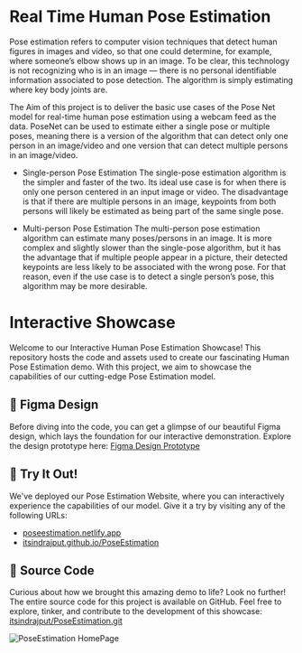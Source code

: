 # Real Time Human Pose Estimation
Pose estimation refers to computer vision techniques that detect human figures in images and video, so that one could determine, for example, where someone’s elbow shows up in an image. To be clear, this technology is not recognizing who is in an image — there is no personal identifiable information associated to pose detection. The algorithm is simply estimating where key body joints are.

The Aim of this project is to deliver the basic use cases of the Pose Net model for real-time human pose estimation using a webcam feed as the data. PoseNet can be used to estimate either a single pose or multiple poses, meaning there is a version of the algorithm that can detect only one person in an image/video and one version that can detect multiple persons in an image/video. 

- Single-person Pose Estimation
The single-pose estimation algorithm is the simpler and faster of the two. Its ideal use case is for when there is only one person centered in an input image or video. The disadvantage is that if there are multiple persons in an image, keypoints from both persons will likely be estimated as being part of the same single pose.

- Multi-person Pose Estimation
The multi-person pose estimation algorithm can estimate many poses/persons in an image. It is more complex and slightly slower than the single-pose algorithm, but it has the advantage that if multiple people appear in a picture, their detected keypoints are less likely to be associated with the wrong pose. For that reason, even if the use case is to detect a single person’s pose, this algorithm may be more desirable.

# Interactive Showcase
Welcome to our Interactive Human Pose Estimation Showcase! This repository hosts the code and assets used to create our fascinating Human Pose Estimation demo. With this project, we aim to showcase the capabilities of our cutting-edge Pose Estimation model.

## 🎨 Figma Design

Before diving into the code, you can get a glimpse of our beautiful Figma design, which lays the foundation for our interactive demonstration. Explore the design prototype here: 
[Figma Design Prototype](https://www.figma.com/proto/IwBTcGW9T4qGUhQMAbepp8/Human-Pose-Estimation?node-id=210%3A67&scaling=contain&page-id=0%3A1)

## 🚀 Try It Out!

We've deployed our Pose Estimation Website, where you can interactively experience the capabilities of our model. Give it a try by visiting any of the following URLs:
- [poseestimation.netlify.app](https://poseestimation.netlify.app)
- [itsindrajput.github.io/PoseEstimation](https://itsindrajput.github.io/PoseEstimation/)

## 📁 Source Code

Curious about how we brought this amazing demo to life? Look no further! The entire source code for this project is available on GitHub. Feel free to explore, tinker, and contribute to the development of this showcase:
[itsindrajput/PoseEstimation.git](https://github.com/itsindrajput/PoseEstimation.git)


![PoseEstimation HomePage](https://github.com/itsindrajput/PoseEstimation/assets/70815899/fec36c19-04ae-49ae-b8e5-b44886b49c89)
